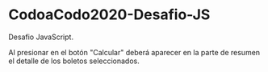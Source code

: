 # CodoaCodo2020-Desafio-JS
Desafio JavaScript.

Al presionar en el botón "Calcular" deberá aparecer en la parte de resumen el detalle de los boletos seleccionados.
